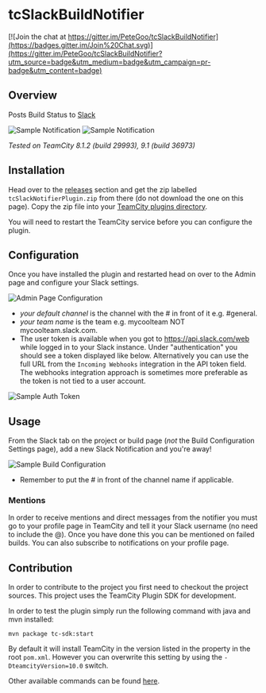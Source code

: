 tcSlackBuildNotifier
====================

[![Join the chat at https://gitter.im/PeteGoo/tcSlackBuildNotifier](https://badges.gitter.im/Join%20Chat.svg)](https://gitter.im/PeteGoo/tcSlackBuildNotifier?utm_source=badge&utm_medium=badge&utm_campaign=pr-badge&utm_content=badge)

## Overview

Posts Build Status to [Slack](http://www.slack.com)

![Sample Notification](https://raw.github.com/petegoo/tcSlackBuildNotifier/master/docs/build-status_pass.png)
![Sample Notification](https://raw.github.com/petegoo/tcSlackBuildNotifier/master/docs/build-status_fail.png)

_Tested on TeamCity 8.1.2 (build 29993), 9.1 (build 36973)_

## Installation
Head over to the [releases](https://github.com/PeteGoo/tcSlackBuildNotifier/releases) section and get the zip labelled `tcSlackNotifierPlugin.zip` from there (do not download the one on this page). Copy the zip file into your [TeamCity plugins directory](https://confluence.jetbrains.com/display/TCD9/Installing+Additional+Plugins).

You will need to restart the TeamCity service before you can configure the plugin.

## Configuration

Once you have installed the plugin and restarted head on over to the Admin page and configure your Slack settings.

![Admin Page Configuration](https://raw.github.com/petegoo/tcSlackBuildNotifier/master/docs/AdminPageBig.png)

- *your default channel* is the channel with the # in front of it e.g. #general.
- *your team name* is the team e.g. mycoolteam NOT mycoolteam.slack.com.
- The user token is available when you got to https://api.slack.com/web while logged in to your Slack instance. Under "authentication" you should see a token displayed like below. Alternatively you can use the full URL from the `Incoming Webhooks` integration in the API token field. The webhooks integration approach is sometimes more preferable as the token is not tied to a user account.

![Sample Auth Token](https://raw.github.com/petegoo/tcSlackBuildNotifier/master/docs/SlackToken.png)

## Usage

From the Slack tab on the project or build page (_not_ the Build Configuration Settings page), add a new Slack Notification and you're away!

![Sample Build Configuration](https://raw.github.com/petegoo/tcSlackBuildNotifier/master/docs/build-slack-config.png)

- Remember to put the # in front of the channel name if applicable.

### Mentions

In order to receive mentions and direct messages from the notifier you must go to your profile page in TeamCity and tell it your Slack username (no need to include the @). Once you have done this you can be mentioned on failed builds. You can also subscribe to notifications on your profile page.

## Contribution

In order to contribute to the project you first need to checkout the project sources. This project uses the TeamCity Plugin SDK for development.

In order to test the plugin simply run the following command with java and mvn installed:

    mvn package tc-sdk:start

By default it will install TeamCity in the version listed in the property in the root `pom.xml`. However you can overwrite this setting by using the `-DteamcityVersion=10.0` switch.

Other available commands can be found [here](https://github.com/JetBrains/teamcity-sdk-maven-plugin).
